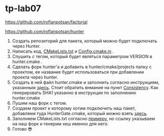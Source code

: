 # tp-lab07

https://github.com/roflanpotsan/factorial

https://github.com/roflanpotsan/hunter

1. Создать репозиторий для пакета, который можно будет подключать через Hunter.
2. Написать код, [CMakeLists.txt](https://github.com/hunterbox/hunter_box_1/blob/master/CMakeLists.txt) и [Config.cmake.in](https://github.com/hunterbox/hunter_box_1/blob/master/cmake/Config.cmake.in) .
3. Спушить с тегом, который будет являться параметром VERSION в hunter.cmake .
4. Сделать форк hunter'а и добавить в hunter/cmake/projects папку с проектом, ее название будет использоваться при добавлении проекта через hunter.
5. Создать в ней файл hunter.cmake и заполнить согласно инструкциям, указанным [здесь](https://hunter.readthedocs.io/en/latest/creating-new/create/cmake.html#add-versions). Стоит обратить внмание на пункт [Consistency](https://hunter.readthedocs.io/en/latest/creating-new/create/cmake.html#consistency). Как генерировать SHA1 указанно в инструкции по заполнению hunter.cmake
6. Пушим наш форк с тегом.
7. Создаем проект к которому хотим подключить наш пакет, добавляем туда HunterGate.cmake, который можно взять [здесь](https://github.com/cpp-pm/gate).
8. Заполняем CMakeLists.txt согласно [примеру](https://hunter.readthedocs.io/en/latest/quick-start/boost-components.html), но ссылку указываем на наш форк и генерим хеш именно для него.
9. Готово 😎
